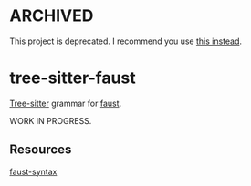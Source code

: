 # ARCHIVED

This project is deprecated. I recommend you use [this instead](https://github.com/khiner/tree-sitter-faust).


# tree-sitter-faust

[Tree-sitter]( https://tree-sitter.github.io/ ) grammar for [faust](https://faust.grame.fr/).

WORK IN PROGRESS.

## Resources
[faust-syntax](https://faustdoc.grame.fr/manual/syntax/) 
